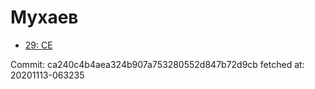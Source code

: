 # Мухаев
- [29: CE](29.md)

Commit: ca240c4b4aea324b907a753280552d847b72d9cb
 fetched at: 20201113-063235
